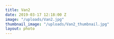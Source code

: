 ```yaml
---
title: Van2
date: 2019-03-17 12:18:00 Z
image: "/uploads/Van2.jpg"
thumbnail_image: "/uploads/Van2_thumbnail.jpg"
layout: photo
---
```



